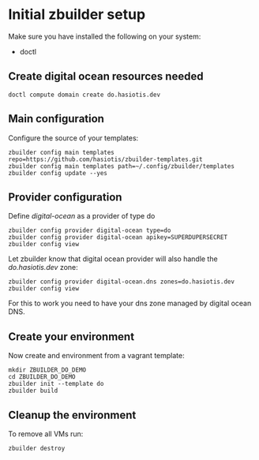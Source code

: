 # Initial zbuilder setup

Make sure you have installed the following on your system:

* doctl

## Create digital ocean resources needed

```
doctl compute domain create do.hasiotis.dev
```

## Main configuration

Configure the source of your templates:
```
zbuilder config main templates repo=https://github.com/hasiotis/zbuilder-templates.git
zbuilder config main templates path=~/.config/zbuilder/templates
zbuilder config update --yes
```

## Provider configuration

Define *digital-ocean* as a provider of type do
```
zbuilder config provider digital-ocean type=do
zbuilder config provider digital-ocean apikey=SUPERDUPERSECRET
zbuilder config view
```

Let zbuilder know that digital ocean provider will also handle the *do.hasiotis.dev* zone:
```
zbuilder config provider digital-ocean.dns zones=do.hasiotis.dev
zbuilder config view
```
For this to work you need to have your dns zone managed by digital ocean DNS.

## Create your environment

Now create and environment from a vagrant template:
```
mkdir ZBUILDER_DO_DEMO
cd ZBUILDER_DO_DEMO
zbuilder init --template do
zbuilder build
```

## Cleanup the environment

To remove all VMs run:
```
zbuilder destroy
```
